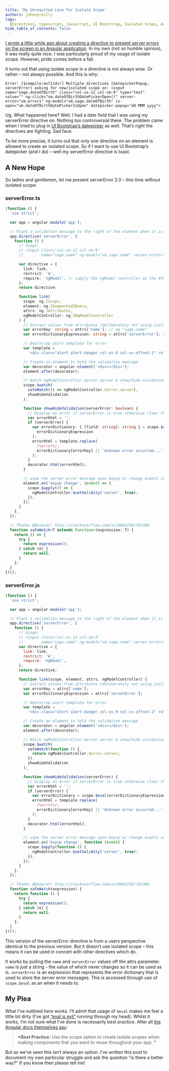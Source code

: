```yaml
---
title: 'My Unrequited Love for Isolate Scope'
authors: johnnyreilly
tags:
  [Directives, typescript, javascript, UI Bootstrap, Isolated Scope, AngularJS]
hide_table_of_contents: false
---
```


[I wrote a little while ago about creating a directive to present server errors on the screen in an Angular application](../2014-08-01-angularjs-meet-aspnet-server-validation/index.md). In my own (not so humble opinion), it was really quite nice. I was particularly proud of my usage of isolate scope. However, pride comes before a fall.

It turns out that using isolate scope in a directive is not always wise. Or rather – not always possible. And this is why:

```
Error: [$compile:multidir] Multiple directives [datepickerPopup, serverError] asking for new/isolated scope on: <input name="sage.dateOfBirth" class="col-xs-12 col-sm-9" type="text" value="" ng-click="vm.dateOfBirthDatePickerOpen()" server-error="vm.errors" ng-model="vm.sage.dateOfBirth" is-open="vm.dateOfBirthDatePickerIsOpen" datepicker-popup="dd MMM yyyy">
```

Ug. What happened here? Well, I had a date field that I was using my serverError directive on. Nothing too controversial there. The problem came when I tried to plug in [UI Bootstrap’s datepicker](http://angular-ui.github.io/bootstrap/) as well. That’s right the directives are fighting. Sad face.

To be more precise, it turns out that only one directive on an element is allowed to create an isolated scope. So if I want to use UI Bootstrap’s datepicker (and I do) – well my serverError directive is toast.

## A New Hope

So ladies and gentlemen, let me present serverError 2.0 – this time without isolated scope:

### serverError.ts

```ts
(function () {
  'use strict';

  var app = angular.module('app');

  // Plant a validation message to the right of the element when it is declared invalid by the server
  app.directive('serverError', [
    function () {
      // Usage:
      // <input class="col-xs-12 col-sm-9"
      //        name="sage.name" ng-model="vm.sage.name" server-error="vm.errors" />

      var directive = {
        link: link,
        restrict: 'A',
        require: 'ngModel', // supply the ngModel controller as the 4th parameter in the link function
      };
      return directive;

      function link(
        scope: ng.IScope,
        element: ng.IAugmentedJQuery,
        attrs: ng.IAttributes,
        ngModelController: ng.INgModelController
      ) {
        // Extract values from attributes (deliberately not using isolated scope)
        var errorKey: string = attrs['name']; // eg "sage.name"
        var errorDictionaryExpression: string = attrs['serverError']; // eg "vm.errors"

        // Bootstrap alert template for error
        var template =
          '<div class="alert alert-danger col-xs-9 col-xs-offset-2" role="alert"><i class="glyphicon glyphicon-warning-sign larger"></i> %error%</div>';

        // Create an element to hold the validation message
        var decorator = angular.element('<div></div>');
        element.after(decorator);

        // Watch ngModelController.$error.server & show/hide validation accordingly
        scope.$watch(
          safeWatch(() => ngModelController.$error.server),
          showHideValidation
        );

        function showHideValidation(serverError: boolean) {
          // Display an error if serverError is true otherwise clear the element
          var errorHtml = '';
          if (serverError) {
            var errorDictionary: { [field: string]: string } = scope.$eval(
              errorDictionaryExpression
            );
            errorHtml = template.replace(
              /%error%/,
              errorDictionary[errorKey] || 'Unknown error occurred...'
            );
          }
          decorator.html(errorHtml);
        }

        // wipe the server error message upon keyup or change events so can revalidate with server
        element.on('keyup change', (event) => {
          scope.$apply(() => {
            ngModelController.$setValidity('server', true);
          });
        });
      }
    },
  ]);

  // Thanks @Basarat! http://stackoverflow.com/a/24863256/761388
  function safeWatch<T extends Function>(expression: T) {
    return () => {
      try {
        return expression();
      } catch (e) {
        return null;
      }
    };
  }
})();
```

### serverError.js

```js
(function () {
  'use strict';

  var app = angular.module('app');

  // Plant a validation message to the right of the element when it is declared invalid by the server
  app.directive('serverError', [
    function () {
      // Usage:
      // <input class="col-xs-12 col-sm-9"
      //        name="sage.name" ng-model="vm.sage.name" server-error="vm.errors" />
      var directive = {
        link: link,
        restrict: 'A',
        require: 'ngModel',
      };
      return directive;

      function link(scope, element, attrs, ngModelController) {
        // Extract values from attributes (deliberately not using isolated scope)
        var errorKey = attrs['name'];
        var errorDictionaryExpression = attrs['serverError'];

        // Bootstrap alert template for error
        var template =
          '<div class="alert alert-danger col-xs-9 col-xs-offset-2" role="alert"><i class="glyphicon glyphicon-warning-sign larger"></i> %error%</div>';

        // Create an element to hold the validation message
        var decorator = angular.element('<div></div>');
        element.after(decorator);

        // Watch ngModelController.$error.server & show/hide validation accordingly
        scope.$watch(
          safeWatch(function () {
            return ngModelController.$error.server;
          }),
          showHideValidation
        );

        function showHideValidation(serverError) {
          // Display an error if serverError is true otherwise clear the element
          var errorHtml = '';
          if (serverError) {
            var errorDictionary = scope.$eval(errorDictionaryExpression);
            errorHtml = template.replace(
              /%error%/,
              errorDictionary[errorKey] || 'Unknown error occurred...'
            );
          }
          decorator.html(errorHtml);
        }

        // wipe the server error message upon keyup or change events so can revalidate with server
        element.on('keyup change', function (event) {
          scope.$apply(function () {
            ngModelController.$setValidity('server', true);
          });
        });
      }
    },
  ]);

  // Thanks @Basarat! http://stackoverflow.com/a/24863256/761388
  function safeWatch(expression) {
    return function () {
      try {
        return expression();
      } catch (e) {
        return null;
      }
    };
  }
})();
```

This version of the serverError directive is from a users perspective identical to the previous version. But it doesn’t use isolated scope – this means it can be used in concert with other directives which do.

It works by pulling the `name` and `serverError` values off the attrs parameter. `name` is just a string - the value of which never changes so it can be used as is. `serverError` is an expression that represents the error dictionary that is used to store the server error messages. This is accessed through use of `scope.$eval` as an when it needs to.

## My Plea

What I’ve outlined here works. I’ll admit that usage of `$eval` makes me feel a little bit dirty (I’ve got [“eval is evil”](http://www.jslint.com/lint.html#evil) running through my head). Whilst it works, I’m not sure what I’ve done is necessarily best practice. After all [the Angular docs themselves say](https://docs.angularjs.org/guide/directive):

> **\*Best Practice:** Use the scope option to create isolate scopes when making components that you want to reuse throughout your app. \*

But as we’ve seen this isn’t always an option. I’ve written this post to document my own particular struggle and ask the question “is there a better way?” If you know then please tell me!
